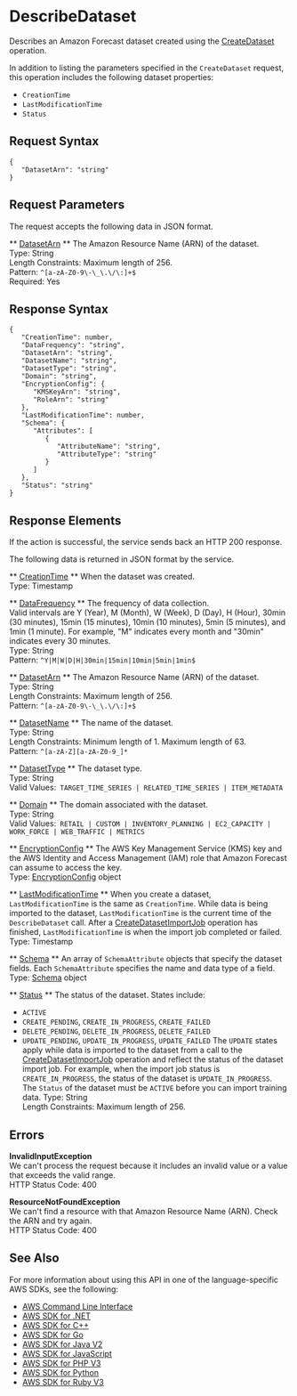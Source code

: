 # DescribeDataset<a name="API_DescribeDataset"></a>

Describes an Amazon Forecast dataset created using the [CreateDataset](API_CreateDataset.md) operation\.

In addition to listing the parameters specified in the `CreateDataset` request, this operation includes the following dataset properties:
+  `CreationTime` 
+  `LastModificationTime` 
+  `Status` 

## Request Syntax<a name="API_DescribeDataset_RequestSyntax"></a>

```
{
   "DatasetArn": "string"
}
```

## Request Parameters<a name="API_DescribeDataset_RequestParameters"></a>

The request accepts the following data in JSON format\.

 ** [DatasetArn](#API_DescribeDataset_RequestSyntax) **   <a name="forecast-DescribeDataset-request-DatasetArn"></a>
The Amazon Resource Name \(ARN\) of the dataset\.  
Type: String  
Length Constraints: Maximum length of 256\.  
Pattern: `^[a-zA-Z0-9\-\_\.\/\:]+$`   
Required: Yes

## Response Syntax<a name="API_DescribeDataset_ResponseSyntax"></a>

```
{
   "CreationTime": number,
   "DataFrequency": "string",
   "DatasetArn": "string",
   "DatasetName": "string",
   "DatasetType": "string",
   "Domain": "string",
   "EncryptionConfig": { 
      "KMSKeyArn": "string",
      "RoleArn": "string"
   },
   "LastModificationTime": number,
   "Schema": { 
      "Attributes": [ 
         { 
            "AttributeName": "string",
            "AttributeType": "string"
         }
      ]
   },
   "Status": "string"
}
```

## Response Elements<a name="API_DescribeDataset_ResponseElements"></a>

If the action is successful, the service sends back an HTTP 200 response\.

The following data is returned in JSON format by the service\.

 ** [CreationTime](#API_DescribeDataset_ResponseSyntax) **   <a name="forecast-DescribeDataset-response-CreationTime"></a>
When the dataset was created\.  
Type: Timestamp

 ** [DataFrequency](#API_DescribeDataset_ResponseSyntax) **   <a name="forecast-DescribeDataset-response-DataFrequency"></a>
The frequency of data collection\.  
Valid intervals are Y \(Year\), M \(Month\), W \(Week\), D \(Day\), H \(Hour\), 30min \(30 minutes\), 15min \(15 minutes\), 10min \(10 minutes\), 5min \(5 minutes\), and 1min \(1 minute\)\. For example, "M" indicates every month and "30min" indicates every 30 minutes\.  
Type: String  
Pattern: `^Y|M|W|D|H|30min|15min|10min|5min|1min$` 

 ** [DatasetArn](#API_DescribeDataset_ResponseSyntax) **   <a name="forecast-DescribeDataset-response-DatasetArn"></a>
The Amazon Resource Name \(ARN\) of the dataset\.  
Type: String  
Length Constraints: Maximum length of 256\.  
Pattern: `^[a-zA-Z0-9\-\_\.\/\:]+$` 

 ** [DatasetName](#API_DescribeDataset_ResponseSyntax) **   <a name="forecast-DescribeDataset-response-DatasetName"></a>
The name of the dataset\.  
Type: String  
Length Constraints: Minimum length of 1\. Maximum length of 63\.  
Pattern: `^[a-zA-Z][a-zA-Z0-9_]*` 

 ** [DatasetType](#API_DescribeDataset_ResponseSyntax) **   <a name="forecast-DescribeDataset-response-DatasetType"></a>
The dataset type\.  
Type: String  
Valid Values:` TARGET_TIME_SERIES | RELATED_TIME_SERIES | ITEM_METADATA` 

 ** [Domain](#API_DescribeDataset_ResponseSyntax) **   <a name="forecast-DescribeDataset-response-Domain"></a>
The domain associated with the dataset\.  
Type: String  
Valid Values:` RETAIL | CUSTOM | INVENTORY_PLANNING | EC2_CAPACITY | WORK_FORCE | WEB_TRAFFIC | METRICS` 

 ** [EncryptionConfig](#API_DescribeDataset_ResponseSyntax) **   <a name="forecast-DescribeDataset-response-EncryptionConfig"></a>
The AWS Key Management Service \(KMS\) key and the AWS Identity and Access Management \(IAM\) role that Amazon Forecast can assume to access the key\.  
Type: [EncryptionConfig](API_EncryptionConfig.md) object

 ** [LastModificationTime](#API_DescribeDataset_ResponseSyntax) **   <a name="forecast-DescribeDataset-response-LastModificationTime"></a>
When you create a dataset, `LastModificationTime` is the same as `CreationTime`\. While data is being imported to the dataset, `LastModificationTime` is the current time of the `DescribeDataset` call\. After a [CreateDatasetImportJob](API_CreateDatasetImportJob.md) operation has finished, `LastModificationTime` is when the import job completed or failed\.  
Type: Timestamp

 ** [Schema](#API_DescribeDataset_ResponseSyntax) **   <a name="forecast-DescribeDataset-response-Schema"></a>
An array of `SchemaAttribute` objects that specify the dataset fields\. Each `SchemaAttribute` specifies the name and data type of a field\.  
Type: [Schema](API_Schema.md) object

 ** [Status](#API_DescribeDataset_ResponseSyntax) **   <a name="forecast-DescribeDataset-response-Status"></a>
The status of the dataset\. States include:  
+  `ACTIVE` 
+  `CREATE_PENDING`, `CREATE_IN_PROGRESS`, `CREATE_FAILED` 
+  `DELETE_PENDING`, `DELETE_IN_PROGRESS`, `DELETE_FAILED` 
+  `UPDATE_PENDING`, `UPDATE_IN_PROGRESS`, `UPDATE_FAILED` 
The `UPDATE` states apply while data is imported to the dataset from a call to the [CreateDatasetImportJob](API_CreateDatasetImportJob.md) operation and reflect the status of the dataset import job\. For example, when the import job status is `CREATE_IN_PROGRESS`, the status of the dataset is `UPDATE_IN_PROGRESS`\.  
The `Status` of the dataset must be `ACTIVE` before you can import training data\.
Type: String  
Length Constraints: Maximum length of 256\.

## Errors<a name="API_DescribeDataset_Errors"></a>

 **InvalidInputException**   
We can't process the request because it includes an invalid value or a value that exceeds the valid range\.  
HTTP Status Code: 400

 **ResourceNotFoundException**   
We can't find a resource with that Amazon Resource Name \(ARN\)\. Check the ARN and try again\.  
HTTP Status Code: 400

## See Also<a name="API_DescribeDataset_SeeAlso"></a>

For more information about using this API in one of the language\-specific AWS SDKs, see the following:
+  [AWS Command Line Interface](https://docs.aws.amazon.com/goto/aws-cli/forecast-2018-06-26/DescribeDataset) 
+  [AWS SDK for \.NET](https://docs.aws.amazon.com/goto/DotNetSDKV3/forecast-2018-06-26/DescribeDataset) 
+  [AWS SDK for C\+\+](https://docs.aws.amazon.com/goto/SdkForCpp/forecast-2018-06-26/DescribeDataset) 
+  [AWS SDK for Go](https://docs.aws.amazon.com/goto/SdkForGoV1/forecast-2018-06-26/DescribeDataset) 
+  [AWS SDK for Java V2](https://docs.aws.amazon.com/goto/SdkForJavaV2/forecast-2018-06-26/DescribeDataset) 
+  [AWS SDK for JavaScript](https://docs.aws.amazon.com/goto/AWSJavaScriptSDK/forecast-2018-06-26/DescribeDataset) 
+  [AWS SDK for PHP V3](https://docs.aws.amazon.com/goto/SdkForPHPV3/forecast-2018-06-26/DescribeDataset) 
+  [AWS SDK for Python](https://docs.aws.amazon.com/goto/boto3/forecast-2018-06-26/DescribeDataset) 
+  [AWS SDK for Ruby V3](https://docs.aws.amazon.com/goto/SdkForRubyV3/forecast-2018-06-26/DescribeDataset) 